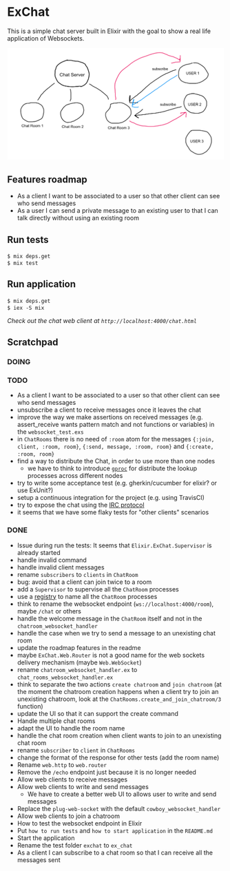 # ExChat

This is a simple chat server built in Elixir with the goal to show a real life application of Websockets.

![the sketch](/sketch.png?raw=true)

## Features roadmap

- As a client I want to be associated to a user so that other client can see who send messages
- As a user I can send a private message to an existing user to that I can talk directly without using an existing room

## Run tests

```
$ mix deps.get
$ mix test
```

## Run application

```
$ mix deps.get
$ iex -S mix
```

_Check out the chat web client at `http://localhost:4000/chat.html`_

## Scratchpad

### DOING


### TODO

- As a client I want to be associated to a user so that other client can see who send messages
- unsubscribe a client to receive messages once it leaves the chat
- improve the way we make assertions on received messages (e.g. assert_receive wants pattern match and not functions or variables) in the `websocket_test.exs`
- in `ChatRooms` there is no need of `:room` atom for the messages `{:join, client, :room, room}`, `{:send, message, :room, room}` and `{:create, :room, room}`
- find a way to distribute the Chat, in order to use more than one nodes
  - we have to think to introduce [`gproc`](https://github.com/uwiger/gproc) for distribute the lookup processes across different nodes
- try to write some acceptance test (e.g. gherkin/cucumber for elixir? or use ExUnit?)
- setup a continuous integration for the project (e.g. using TravisCI)
- try to expose the chat using the [IRC protocol](https://tools.ietf.org/html/rfc1459)
- it seems that we have some flaky tests for "other clients" scenarios

### DONE

- Issue during run the tests: It seems that `Elixir.ExChat.Supervisor` is already started
- handle invalid command
- handle invalid client messages
- rename `subscribers` to `clients` in `ChatRoom`
- bug: avoid that a client can join twice to a room
- add a `Supervisor` to supervise all the `ChatRoom` processes
- use a [registry](https://hexdocs.pm/elixir/master/Registry.html) to name all the `ChatRoom` processes
- think to rename the websocket endpoint (`ws://localhost:4000/room`), maybe `/chat` or others
- handle the welcome message in the `ChatRoom` itself and not in the `chatroom_websocket_handler`
- handle the case when we try to send a message to an unexisting chat room
- update the roadmap features in the readme
- maybe `ExChat.Web.Router` is not a good name for the web sockets delivery mechanism (maybe `Web.WebSocket`)
- rename `chatroom_websocket_handler.ex` to `chat_rooms_websocket_handler.ex`
- think to separate the two actions `create chatroom` and `join chatroom` (at the moment the chatroom creation happens when a client try to join an unexisting chatroom, look at the `ChatRooms.create_and_join_chatroom/3` function)
- update the UI so that it can support the create command
- Handle multiple chat rooms
- adapt the UI to handle the room name
- handle the chat room creation when client wants to join to an unexisting chat room
- rename `subscriber` to `client` in `ChatRooms`
- change the format of the response for other tests (add the room name)
- Rename `web.http` to `web.router`
- Remove the `/echo` endpoint just because it is no longer needed
- Allow web clients to receive messages
- Allow web clients to write and send messages
  - We have to create a better web UI to allows user to write and send messages
- Replace the `plug-web-socket` with the default `cowboy_websocket_handler`
- Allow web clients to join a chatroom
- How to test the websocket endpoint in Elixir
- Put `how to run tests` and `how to start application` in the `README.md`
- Start the application
- Rename the test folder `exchat` to `ex_chat`
- As a client I can subscribe to a chat room so that I can receive all the messages sent
